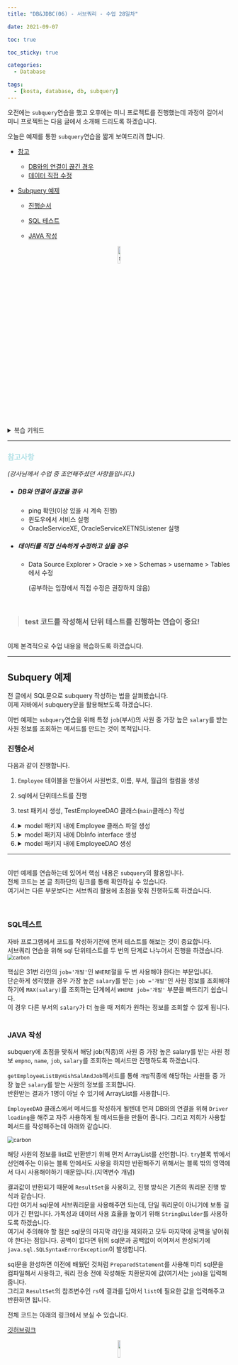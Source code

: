 ```yaml
---
title: "DB&JDBC(06) - 서브쿼리 - 수업 28일차"

date: 2021-09-07

toc: true

toc_sticky: true

categories:
  - Database

tags:
  - [kosta, database, db, subquery]
---
```


오전에는 `subquery`연습을 했고 오후에는 미니 프로젝트를 진행했는데 과정이 길어서 미니 프로젝트는 다음 글에서 소개해 드리도록 하겠습니다.<br>

오늘은 예제를 통한 `subquery`연습을 짧게 보여드리려 합니다.

- [참고](#참고사항)
  - [DB와의 연결이 끊긴 경우](#DB와의-연결이-끊겼을-경우)
  - [데이터 직접 수정](#데이터를-직접-신속하게-수정하고-싶을-경우)
- [Subquery 예제](#subquery-예제)

  - [진행순서](#진행순서)

  - [SQL 테스트](#sql테스트)
  - [JAVA 작성](java-작성)

<p align="center"><img src="https://user-images.githubusercontent.com/70495425/131687801-2b295fb7-6e22-4e70-a1ef-a7dc85b96796.png" alt="sun cloud" height="10%" width="10%" /></p>

<details>
	<summary>복습 키워드<br></summary>
	<div markdown="1">stack | heap | start() | run() | Thread | Synchronized | DBMS | SQL | Middleware | jdbc | DML | CRUD | DDL | DCL | Transaction | con.setAutoCommit() | rollback() | throw | </div>
</details>

---

### <span style="color:PowderBlue">**참고사항**</span>

_(강사님께서 수업 중 조언해주셨던 사항들입니다.)_

- ##### DB와 연결이 끊겼을 경우

  - ping 확인(이상 있을 시 계속 진행)
  - 윈도우에서 서비스 실행
  - OracleServiceXE, OracleServiceXETNSListener 실행

- ##### 데이터를 직접 신속하게 수정하고 싶을 경우

  - Data Source Explorer > Oracle > xe > Schemas > username > Tables에서 수정

    (공부하는 입장에서 직접 수정은 권장하지 않음)

<br>

> ### test 코드를 작성해서 단위 테스트를 진행하는 연습이 중요!

<br>이제 본격적으로 수업 내용을 복습하도록 하겠습니다.

---

## Subquery 예제

전 글에서 SQL문으로 subquery 작성하는 법을 살펴봤습니다.<br> 이제 자바에서 subquery문을 활용해보도록 하겠습니다.<br>

이번 예제는 `subquery`연습을 위해 특정 `job`(부서)의 사원 중 가장 높은 `salary`를 받는 사원 정보를 조회하는 메서드를 만드는 것이 목적입니다.<br>

### 진행순서

다음과 같이 진행합니다.

1. `Employee` 테이블을 만들어서 사원번호, 이름, 부서, 월급의 컬럼을 생성

2. sql에서 단위테스트를 진행

3. test 패키시 생성, TestEmployeeDAO 클래스(`main`클래스) 작성

4. <details>
   <summary>model 패키지 내에 Employee 클래스 파일 생성</summary>
   <div markdown="1">
   - 인스턴스 변수 생성<br>
   - 생성자: 기본(단일 등록 시 사용), 사원번호만 제외(insert 시 사용), 전부(조회 시 사용)<br>
   - getter setter<br>
   - toString()<br>
   </div>
   </details>

5. <details>
   <summary>model 패키지 내에 DbInfo interface 생성</summary>
   <div markdown="1">
   - DRIVER, URL, ID, PASSWORD를 static final 상수로 생성<br>(인터페이스이므로 field(변수+상수)는 public static final로 인식된다)
   </div>
   </details>

6. <details>
   <summary>model 패키지 내에 EmployeeDAO 생성</summary>
   <div markdown="1">
   <pre>
   - `드라이버 로딩`
   - `closeAll() 메서드 생성, 오버라이딩`
   - 메서드 작성
     1. register() 메서드를 만들어서 데이터를 저장
     2. 해당 job(부서)의 사원 중 가장 높은 salary를 받는 사원 정보를 조회하는 메서드 생성
        2-1. sql 단위 테스트 진행(`subquery` 사용)
        ​	2-1-1. job에 해당하는 사원의 가장 높은 salary를 조회
        ​	: `SELECT MAX(salary) FROM s_employee WHERE job='개발';`
        ​	2-1-2.위 sql에서 조회된 salary를 받는 사원 정보(job에 해당하는 사원에 한함)
        ​	: `SELECT empno, name, job, salary FROM s_employee WHERE job='개발' AND salary=(3-1-1의 sql문)`
        2-2. `ArrayList<Employee>` 타입의 `list`를 생성하고 sql문을 활용하여 데이터를 `list`에 할당합니다.
   </pre>
   </div>
   </details>

---

<br> 이번 예제를 연습하는데 있어서 핵심 내용은 `subquery`의 활용입니다. <br> 전체 코드는 본 글 최하단의 링크를 통해 확인하실 수 있습니다.<br> 여기서는 다른 부분보다는 서브쿼리 활용에 초점을 맞춰 진행하도록 하겠습니다.<br>

<br>

### SQL테스트

자바 프로그램에서 코드를 작성하기전에 먼저 테스트를 해보는 것이 중요합니다.<br>서브쿼리 연습을 위해 sql 단위테스트를 두 번의 단계로 나누어서 진행을 하겠습니다.<br><img src="https://user-images.githubusercontent.com/70495425/132979764-d5ecdab0-c021-46c0-b4c7-0b297f9ae7f5.png" alt="carbon " style="zoom:80%;" />

핵심은 31번 라인의 `job='개발'`인 `WHERE`절을 두 번 사용해야 한다는 부분입니다.<br> 단순하게 생각했을 경우 가장 높은 `salary`를 받는 `job ='개발'`인 사원 정보를 조회해야 하기에 `MAX(salary)`를 조회하는 단계에서 `WHERE job='개발'` 부분을 빠뜨리기 쉽습니다.<br> 이 경우 다른 부서의 `salary`가 더 높을 때 저희가 원하는 정보를 조회할 수 없게 됩니다.<br><br>

### JAVA 작성

subquery에 초점을 맞춰서 해당 job(직종)의 사원 중 가장 높은 salary를 받는 사원 정보 `empno`, `name`, `job`, `salary`를 조회하는 메서드만 진행하도록 하겠습니다. <br>

`getEmployeeListByHishSalAndJob`메서드를 통해 `개발`직종에 해당하는 사원들 중 가장 높은 `salary`를 받는 사원의 정보를 조회합니다. <br>반환받는 결과가 1명이 아닐 수 있기에 ArrayList를 사용합니다.

`EmployeeDAO` 클래스에서 메서드를 작성하게 될텐데 먼저 DB와의 연결을 위해 `Driver loading`을 해주고 자주 사용하게 될 메서드들을 만들어 줍니다. 그리고 저희가 사용할 메서드를 작성해주는데 아래와 같습니다.

<img src="https://user-images.githubusercontent.com/70495425/132974290-977490c3-a404-435b-bacd-84e22792151a.png" alt="carbon" style="zoom:86%;" />

해당 사원의 정보를 list로 반환받기 위해 먼저 ArrayList를 선언합니다. `try`블록 밖에서 선언해주는 이유는 블록 안에서도 사용을 하지만 반환해주기 위해서는 블록 밖의 영역에서 다시 사용해야하기 때문입니다.(지역변수 개념)<br>

결과값이 반환되기 때문에 `ResultSet`을 사용하고, 진행 방식은 기존의 쿼리문 진행 방식과 같습니다.<br> 다만 여기서 sql문에 서브쿼리문을 사용해주면 되는데, 단일 쿼리문이 아니기에 보통 길이가 긴 편입니다. 가독성과 데이터 사용 효율을 높이기 위해 `StringBuilder`를 사용하도록 하겠습니다.<br> 여기서 주의해야 할 점은 sql문의 마지막 라인을 제외하고 모두 마지막에 공백을 넣어줘야 한다는 점입니다. 공백이 없다면 뒤의 sql문과 공백없이 이어져서 완성되기에 `java.sql.SQLSyntaxErrorException`이 발생합니다.<br>

sql문을 완성하면 이전에 배웠던 것처럼 `PreparedStatement`를 사용해 미리 sql문을 컴파일해서 사용하고, 쿼리 전송 전에 작성해둔 치환문자에 값(여기서는 `job`)을 입력해줍니다.<br> 그리고 `ResultSet`의 참조변수인 `rs`에 결과를 담아서 `list`에 필요한 값을 입력해주고 반환하면 됩니다.<br>

전체 코드는 아래의 링크에서 보실 수 있습니다.

[깃허브링크](https://github.com/nogy21/TIL/tree/master/Kosta224/DB/06-jdbc-subquery/src)

<p align="center"><img src="https://user-images.githubusercontent.com/70495425/131689647-b4d2206e-7ec4-4f7f-a734-6c3bf77c80c3.png" height="10%" width="10%"></p>
